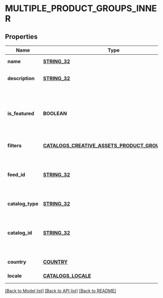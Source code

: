 # MULTIPLE_PRODUCT_GROUPS_INNER

## Properties
Name | Type | Description | Notes
------------ | ------------- | ------------- | -------------
**name** | [**STRING_32**](STRING_32.md) |  | [default to null]
**description** | [**STRING_32**](STRING_32.md) |  | [optional] [default to null]
**is_featured** | **BOOLEAN** | boolean indicator of whether the product group is being featured or not | [optional] [default to false]
**filters** | [**CATALOGS_CREATIVE_ASSETS_PRODUCT_GROUP_FILTERS**](CatalogsCreativeAssetsProductGroupFilters.md) |  | [default to null]
**feed_id** | [**STRING_32**](STRING_32.md) | Catalog Feed id pertaining to the catalog product group. | [default to null]
**catalog_type** | [**STRING_32**](STRING_32.md) |  | [default to null]
**catalog_id** | [**STRING_32**](STRING_32.md) | Catalog id pertaining to the creative assets product group. | [default to null]
**country** | [**COUNTRY**](Country.md) |  | [default to null]
**locale** | [**CATALOGS_LOCALE**](CatalogsLocale.md) |  | [default to null]

[[Back to Model list]](../README.md#documentation-for-models) [[Back to API list]](../README.md#documentation-for-api-endpoints) [[Back to README]](../README.md)


